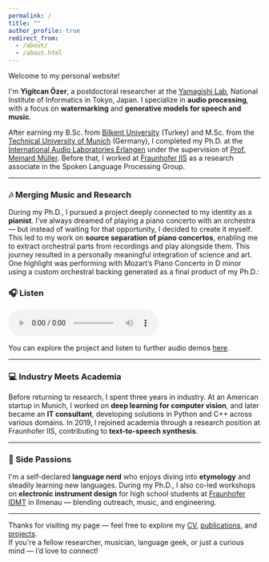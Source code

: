 ```yaml
---
permalink: /
title: ""
author_profile: true
redirect_from: 
  - /about/
  - /about.html
---
```


Welcome to my personal website!

I'm **Yigitcan Özer**, a postdoctoral researcher at the [Yamagishi Lab](https://yamagishilab.jp/), National Institute of Informatics in Tokyo, Japan. I specialize in **audio processing**, with a focus on **watermarking** and **generative models for speech and music**.

After earning my B.Sc. from [Bilkent University](https://w3.bilkent.edu.tr/bilkent/) (Turkey) and M.Sc. from the [Technical University of Munich](https://www.tum.de) (Germany), I completed my Ph.D. at the [International Audio Laboratories Erlangen](https://www.audiolabs-erlangen.de) under the supervision of [Prof. Meinard Müller](https://www.audiolabs-erlangen.de/fau/professor/mueller). Before that, I worked at [Fraunhofer IIS](https://www.iis.fraunhofer.de/en.html) as a research associate in the Spoken Language Processing Group.

---

### 🎶 Merging Music and Research

During my Ph.D., I pursued a project deeply connected to my identity as a **pianist**. I’ve always dreamed of playing a piano concerto with an orchestra — but instead of waiting for that opportunity, I decided to create it myself. This led to my work on **source separation of piano concertos**, enabling me to extract orchestral parts from recordings and play alongside them. This journey resulted in a personally meaningful integration of science and art. One highlight was performing with Mozart’s Piano Concerto in D minor using a custom orchestral backing generated as a final product of my Ph.D.:

### 🎧 Listen

<audio controls>
  <source src="/assets/audio/Mozart_KV466-01_OezerMarkevitch_OP_reverb.mp3" type="audio/mpeg">
  Your browser does not support the audio element.
</audio>

You can explore the project and listen to further audio demos [here](https://www.audiolabs-erlangen.de/resources/MIR/PCD_AudioLabs).

---

### 💻 Industry Meets Academia

Before returning to research, I spent three years in industry. At an American startup in Munich, I worked on **deep learning for computer vision**, and later became an **IT consultant**, developing solutions in Python and C++ across various domains. In 2019, I rejoined academia through a research position at Fraunhofer IIS, contributing to **text-to-speech synthesis**.

---

### 🧠 Side Passions

I'm a self-declared **language nerd** who enjoys diving into **etymology** and steadily learning new languages. During my Ph.D., I also co-led workshops on **electronic instrument design** for high school students at [Fraunhofer IDMT](https://www.idmt.fraunhofer.de/en.html) in Ilmenau — blending outreach, music, and engineering.

---

Thanks for visiting my page — feel free to explore my [CV](/cv/), [publications](/publications/), and [projects](/projects/).  
If you're a fellow researcher, musician, language geek, or just a curious mind — I’d love to connect!